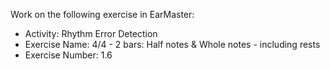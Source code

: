 Work on the following exercise in EarMaster:
- Activity: Rhythm Error Detection
- Exercise Name: 4/4 - 2 bars: Half notes & Whole notes - including rests
- Exercise Number: 1.6
